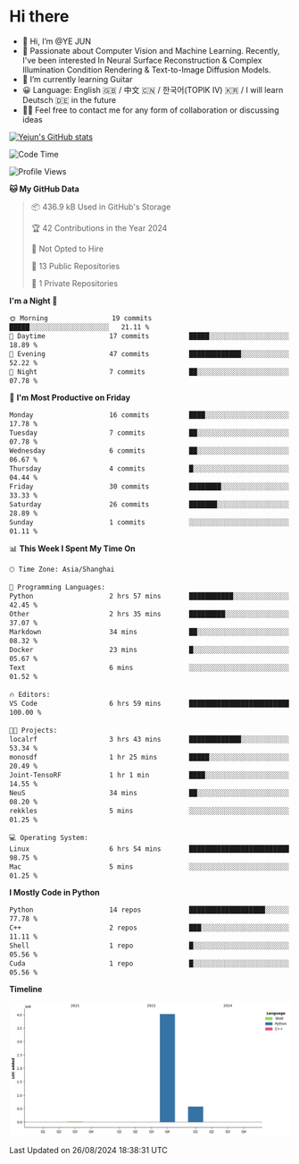 # Hi there
- 👋 Hi, I’m @YE JUN
- 🔭 Passionate about Computer Vision and Machine Learning. Recently, I've been interested In Neural Surface Reconstruction & Complex Illumination Condition Rendering & Text-to-Image Diffusion Models.
- 🌱 I’m currently learning Guitar
- 😀 Language: English 🇬🇧 / 中文 🇨🇳 / 한국어(TOPIK IV) 🇰🇷 / I will learn Deutsch 🇩🇪 in the future
- 🙋‍♂️ Feel free to contact me for any form of collaboration or discussing ideas


<!-- <img height="195px" src="https://github-readme-stats.vercel.app/api?username=yejun688&count_private=true&show_icons=true&hide_rank=true&title_color=0969da&bg_color=ffffff00&text_color=57606a&disable_animations=true"><img height="195px" src="https://github-readme-stats.vercel.app/api/top-langs?username=yejun688&layout=compact&title_color=0969da&bg_color=ffffff00&text_color=57606a"> -->

[![Yejun's GitHub stats](https://github-readme-stats.vercel.app/api?username=yejun688)](https://github.com/yejun688/github-readme-stats)

<!---
yejun688/yejun688 is a ✨ special ✨ repository because its `README.md` (this file) appears on your GitHub profile.
You can click the Preview link to take a look at your changes.
--->

<!--START_SECTION:waka-->
![Code Time](http://img.shields.io/badge/Code%20Time-235%20hrs%2050%20mins-blue)

![Profile Views](http://img.shields.io/badge/Profile%20Views-94-blue)

**🐱 My GitHub Data** 

> 📦 436.9 kB Used in GitHub's Storage 
 > 
> 🏆 42 Contributions in the Year 2024
 > 
> 🚫 Not Opted to Hire
 > 
> 📜 13 Public Repositories 
 > 
> 🔑 1 Private Repositories 
 > 
**I'm a Night 🦉** 

```text
🌞 Morning                19 commits          █████░░░░░░░░░░░░░░░░░░░░   21.11 % 
🌆 Daytime                17 commits          █████░░░░░░░░░░░░░░░░░░░░   18.89 % 
🌃 Evening                47 commits          █████████████░░░░░░░░░░░░   52.22 % 
🌙 Night                  7 commits           ██░░░░░░░░░░░░░░░░░░░░░░░   07.78 % 
```
📅 **I'm Most Productive on Friday** 

```text
Monday                   16 commits          ████░░░░░░░░░░░░░░░░░░░░░   17.78 % 
Tuesday                  7 commits           ██░░░░░░░░░░░░░░░░░░░░░░░   07.78 % 
Wednesday                6 commits           ██░░░░░░░░░░░░░░░░░░░░░░░   06.67 % 
Thursday                 4 commits           █░░░░░░░░░░░░░░░░░░░░░░░░   04.44 % 
Friday                   30 commits          ████████░░░░░░░░░░░░░░░░░   33.33 % 
Saturday                 26 commits          ███████░░░░░░░░░░░░░░░░░░   28.89 % 
Sunday                   1 commits           ░░░░░░░░░░░░░░░░░░░░░░░░░   01.11 % 
```


📊 **This Week I Spent My Time On** 

```text
🕑︎ Time Zone: Asia/Shanghai

💬 Programming Languages: 
Python                   2 hrs 57 mins       ███████████░░░░░░░░░░░░░░   42.45 % 
Other                    2 hrs 35 mins       █████████░░░░░░░░░░░░░░░░   37.07 % 
Markdown                 34 mins             ██░░░░░░░░░░░░░░░░░░░░░░░   08.32 % 
Docker                   23 mins             █░░░░░░░░░░░░░░░░░░░░░░░░   05.67 % 
Text                     6 mins              ░░░░░░░░░░░░░░░░░░░░░░░░░   01.52 % 

🔥 Editors: 
VS Code                  6 hrs 59 mins       █████████████████████████   100.00 % 

🐱‍💻 Projects: 
localrf                  3 hrs 43 mins       █████████████░░░░░░░░░░░░   53.34 % 
monosdf                  1 hr 25 mins        █████░░░░░░░░░░░░░░░░░░░░   20.49 % 
Joint-TensoRF            1 hr 1 min          ████░░░░░░░░░░░░░░░░░░░░░   14.55 % 
NeuS                     34 mins             ██░░░░░░░░░░░░░░░░░░░░░░░   08.20 % 
rekkles                  5 mins              ░░░░░░░░░░░░░░░░░░░░░░░░░   01.25 % 

💻 Operating System: 
Linux                    6 hrs 54 mins       █████████████████████████   98.75 % 
Mac                      5 mins              ░░░░░░░░░░░░░░░░░░░░░░░░░   01.25 % 
```

**I Mostly Code in Python** 

```text
Python                   14 repos            ███████████████████░░░░░░   77.78 % 
C++                      2 repos             ███░░░░░░░░░░░░░░░░░░░░░░   11.11 % 
Shell                    1 repo              █░░░░░░░░░░░░░░░░░░░░░░░░   05.56 % 
Cuda                     1 repo              █░░░░░░░░░░░░░░░░░░░░░░░░   05.56 % 
```



**Timeline**

![Lines of Code chart](https://raw.githubusercontent.com/yejun688/yejun688/main/assets/bar_graph.png)


 Last Updated on 26/08/2024 18:38:31 UTC
<!--END_SECTION:waka-->
